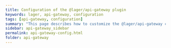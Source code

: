 ```yaml
---
title: Configuration of the @lager/api-gateway plugin
keywords: lager, api-gateway, configuration
tags: [api-gateway, configuration]
summary: "This page describes how to customize the @lager/api-gateway configuration"
sidebar: api-gateway_sidebar
permalink: api-gateway-config.html
folder: api-gateway
---
```

